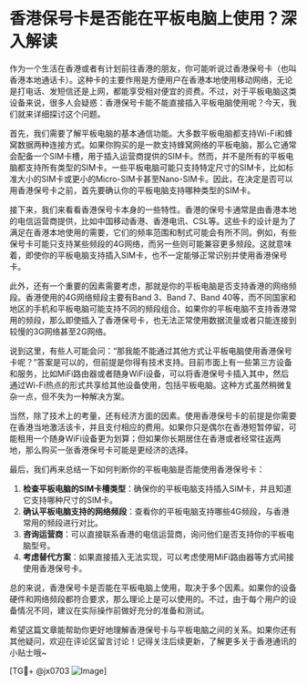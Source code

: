 # 香港保号卡是否能在平板电脑上使用？深入解读

作为一个生活在香港或者有计划前往香港的朋友，你可能听说过香港保号卡（也叫香港本地通话卡）。这种卡的主要作用是方便用户在香港本地使用移动网络，无论是打电话、发短信还是上网，都能享受相对便宜的资费。不过，对于平板电脑这类设备来说，很多人会疑惑：香港保号卡能不能直接插入平板电脑使用呢？今天，我们就来详细探讨这个问题。

首先，我们需要了解平板电脑的基本通信功能。大多数平板电脑都支持Wi-Fi和蜂窝数据两种连接方式。如果你购买的是一款支持蜂窝网络的平板电脑，那么它通常会配备一个SIM卡槽，用于插入运营商提供的SIM卡。然而，并不是所有的平板电脑都支持所有类型的SIM卡。一些平板电脑可能只支持特定尺寸的SIM卡，比如标准大小的SIM卡或更小的Micro-SIM卡甚至Nano-SIM卡。因此，在决定是否可以用香港保号卡之前，首先要确认你的平板电脑支持哪种类型的SIM卡。

接下来，我们来看看香港保号卡本身的一些特性。香港的保号卡通常是由香港本地的电信运营商提供，比如中国移动香港、香港电讯、CSL等。这些卡的设计是为了满足在香港本地使用的需要，它们的频率范围和制式可能会有所不同。例如，有些保号卡可能只支持某些频段的4G网络，而另一些则可能兼容更多频段。这就意味着，即使你的平板电脑支持插入SIM卡，也不一定能够正常识别并使用香港保号卡。

此外，还有一个重要的因素需要考虑，那就是你的平板电脑是否支持香港的网络频段。香港使用的4G网络频段主要有Band 3、Band 7、Band 40等，而不同国家和地区的手机和平板电脑可能支持不同的频段组合。如果你的平板电脑不支持香港常用的频段，那么即使插入了香港保号卡，也无法正常使用数据流量或者只能连接到较慢的3G网络甚至2G网络。

说到这里，有些人可能会问：“那我能不能通过其他方式让平板电脑使用香港保号卡呢？”答案是可以的，但前提是你得有技术支持。目前市面上有一些第三方设备和服务，比如MiFi路由器或者随身WiFi设备，可以将香港保号卡插入其中，然后通过Wi-Fi热点的形式共享给其他设备使用，包括平板电脑。这种方式虽然稍微复杂一点，但不失为一种解决方案。

当然，除了技术上的考量，还有经济方面的因素。使用香港保号卡的前提是你需要在香港当地激活该卡，并且支付相应的费用。如果你只是偶尔在香港短暂停留，可能租用一个随身WiFi设备更为划算；但如果你长期居住在香港或者经常往返两地，那么购买一张香港保号卡可能是更经济的选择。

最后，我们再来总结一下如何判断你的平板电脑是否能使用香港保号卡：

1. **检查平板电脑的SIM卡槽类型**：确保你的平板电脑支持插入SIM卡，并且知道它支持哪种尺寸的SIM卡。
2. **确认平板电脑支持的网络频段**：查看你的平板电脑支持哪些4G频段，与香港常用的频段进行对比。
3. **咨询运营商**：可以直接联系香港的电信运营商，询问他们是否支持你的平板电脑型号。
4. **考虑替代方案**：如果直接插入无法实现，可以考虑使用MiFi路由器等方式间接使用香港保号卡。

总的来说，香港保号卡是否能在平板电脑上使用，取决于多个因素。如果你的设备硬件和网络频段都符合要求，那么理论上是可以使用的。不过，由于每个用户的设备情况不同，建议在实际操作前做好充分的准备和测试。

希望这篇文章能帮助你更好地理解香港保号卡与平板电脑之间的关系。如果你还有其他疑问，欢迎在评论区留言讨论！记得关注后续更新，了解更多关于香港通讯的小贴士哦~

[TG💪+ @jx0703 ![Image](https://github.com/user-attachments/assets/dbca1d08-cadb-493c-b0ec-ad6f7a83f270)]
